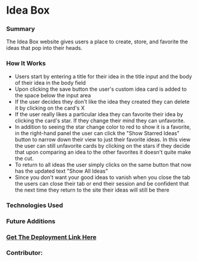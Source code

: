 # Idea Box

### Summary
The Idea Box website gives users a place to create, store, and favorite the ideas that pop into their heads.

### How It Works
- Users start by entering a title for their idea in the title input and the body of their idea in the body field
- Upon clicking the save button the user's custom idea card is added to the space below the input area
- If the user decides they don't like the idea they created they can delete it by clicking on the card's X
- If the user really likes a particular idea they can favorite their idea by clicking the card's star. If they change their mind they can unfavorite.
- In addition to seeing the star change color to red to show it is a favorite, in the right-hand panel the user can click the "Show Starred Ideas" button to narrow down their view to just their favorite ideas. In this view the user can still unfavorite cards by clicking on the stars if they decide that upon comparing an idea to the other favorites it doesn't quite make the cut.
- To return to all ideas the user simply clicks on the same button that now has the updated text "Show All Ideas"
- Since you don't want your good ideas to vanish when you close the tab the users can close their tab or end their session and be confident that the next time they return to the site their ideas will still be there

### Technologies Used


### Future Additions


### [Get The Deployment Link Here]()


### Contributor:
